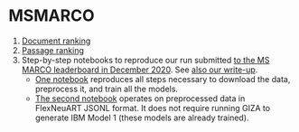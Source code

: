 # MSMARCO
1. [Document ranking](DOCS.md)
2. [Passage ranking](PASSAGES.md)
3. Step-by-step notebooks to reproduce our run submitted 
[to the MS MARCO leaderboard in December 2020](https://microsoft.github.io/msmarco/#docranking). See [also our write-up](https://arxiv.org/abs/2012.08020).
    * [One notebook](MSMARCO_docs_2020-12-06_complete.ipynb) reproduces all steps necessary to download the data, preprocess it, and train all the models.
    * [The second notebook](MSMARCO_docs_2020-12-06_processed_data_and_precomp_model1.ipynb) operates on preprocessed data in FlexNeuART JSONL format. It does not require running GIZA to generate IBM Model 1 (these models are already trained).
